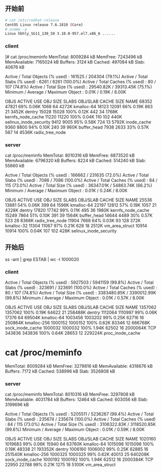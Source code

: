 ## 开始前

```sh
# cat /etc/redhat-release
CentOS Linux release 7.6.1810 (Core)
# uname -a
Linux hbhly_SG11_130_50 3.10.0-957.el7.x86_6 ......
```

### client
]# cat /proc/meminfo
MemTotal:        8009284 kB
MemFree:         7243496 kB
MemAvailable:    7165024 kB
Buffers:            3124 kB
Cached:           497084 kB
Slab:              40676 kB

 Active / Total Objects (% used)    : 161525 / 204304 (79.1%)
 Active / Total Slabs (% used)      : 6261 / 6261 (100.0%)
 Active / Total Caches (% used)     : 80 / 107 (74.8%)
 Active / Total Size (% used)       : 29540.82K / 39313.45K (75.1%)
 Minimum / Average / Maximum Object : 0.01K / 0.19K / 8.00K

  OBJS ACTIVE  USE OBJ SIZE  SLABS OBJ/SLAB CACHE SIZE NAME
 68352  47821  69%    0.06K   1068       64      4272K kmalloc-64
 18123  12091  66%    0.19K    863       21      3452K dentry
 15028  15028 100%    0.12K    442       34      1768K kernfs_node_cache
 11220  11220 100%    0.04K    110      102       440K selinux_inode_security
  9412   9005  95%    0.58K    724       13      5792K inode_cache
  9360   8800  94%    0.10K    240       39       960K buffer_head
  7938   2633  33%    0.57K    567       14      4536K radix_tree_node



### server

cat /proc/meminfo
MemTotal:        8010316 kB
MemFree:         6873520 kB
MemAvailable:    6796320 kB
Buffers:            8224 kB
Cached:           514240 kB
Slab:              55660 kB



 Active / Total Objects (% used)    : 166662 / 231635 (72.0%)
 Active / Total Slabs (% used)      : 7086 / 7086 (100.0%)
 Active / Total Caches (% used)     : 84 / 115 (73.0%)
 Active / Total Size (% used)       : 36347.01K / 54863.74K (66.2%)
 Minimum / Average / Maximum Object : 0.01K / 0.24K / 8.00K

  OBJS ACTIVE  USE OBJ SIZE  SLABS OBJ/SLAB CACHE SIZE NAME
 25536  13881  54%    0.06K    399       64      1596K kmalloc-64
 22197  12812  57%    0.19K   1057       21      4228K dentry
 17820  17742  99%    0.11K    495       36      1980K kernfs_node_cache
 15249   7864  51%    0.10K    391       39      1564K buffer_head
 14644   4489  30%    0.57K    523       28      8368K radix_tree_node
 11904   7668  64%    0.03K     93      128       372K kmalloc-32
 11304  11067  97%    0.21K    628       18      2512K vm_area_struct
 10914  10914 100%    0.04K    107      102       428K selinux_inode_security


## 开始后
 ss -ant | grep ESTAB | wc -l
1000020


### client
 Active / Total Objects (% used)    : 5927503 / 5941159 (99.8%)
 Active / Total Slabs (% used)      : 323691 / 323691 (100.0%)
 Active / Total Caches (% used)     : 80 / 107 (74.8%)
 Active / Total Size (% used)       : 3383480.85K / 3390012.99K (99.8%)
 Minimum / Average / Maximum Object : 0.01K / 0.57K / 8.00K

  OBJS ACTIVE  USE OBJ SIZE  SLABS OBJ/SLAB CACHE SIZE NAME
1357062 1357062 100%    0.19K  64622       21    258488K dentry
1112064 1110997  99%    0.06K  17376       64     69504K kmalloc-64
1003456 1003202  99%    0.25K  62716       16    250864K kmalloc-256
1000152 1000152 100%    0.62K  83346       12    666768K sock_inode_cache
1000032 1000032 100%    1.94K  62502       16   2000064K TCP
343836 343836 100%    0.64K  28653       12    229224K proc_inode_cache


# cat /proc/meminfo
MemTotal:        8009284 kB
MemFree:         3279816 kB
MemAvailable:    4318676 kB
Buffers:            7172 kB
Cached:           538996 kB
Slab:            3526808 kB

### server

 cat /proc/meminfo
MemTotal:        8010316 kB
MemFree:         3297808 kB
MemAvailable:    4031784 kB
Buffers:           12464 kB
Cached:           603056 kB
Slab:            3199696 kB

 Active / Total Objects (% used)    : 5205511 / 5236267 (99.4%)
 Active / Total Slabs (% used)      : 235674 / 235674 (100.0%)
 Active / Total Caches (% used)     : 84 / 115 (73.0%)
 Active / Total Size (% used)       : 3106322.83K / 3118520.85K (99.6%)
 Minimum / Average / Maximum Object : 0.01K / 0.59K / 8.00K

  OBJS ACTIVE  USE OBJ SIZE  SLABS OBJ/SLAB CACHE SIZE NAME
1020160 1019683  99%    0.06K  15940       64     63760K kmalloc-64
1015098 1015098 100%    0.19K  48338       21    193352K dentry
1006160 1006002  99%    0.25K  62885       16    251540K kmalloc-256
1000325 1000325  99%    0.62K  40013       25    640208K sock_inode_cache
1000192 1000192 100%    1.94K  62512       16   2000384K TCP
 22950  22788  99%    0.21K   1275       18      5100K vm_area_struct



